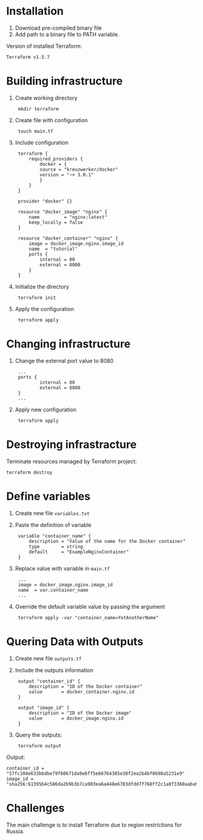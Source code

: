 # Installation
1. Download pre-compiled binary file
2. Add path to a binary file to PATH variable.

Version of installed Terraform:
    
    Terraform v1.5.7

# Building infrastructure
1. Create working directory
        
        mkdir terraform

2. Create file with configuration
        
        touch main.tf

3. Include configuration
        
        terraform {
            required_providers {
                docker = {
                source = "kreuzwerker/docker"
                version = "~> 3.0.1"
                }
            }
        }

        provider "docker" {}

        resource "docker_image" "nginx" {
            name         = "nginx:latest"
            keep_locally = false
        }

        resource "docker_container" "nginx" {
            image = docker_image.nginx.image_id
            name  = "tutorial"
            ports {
                internal = 80
                external = 8000
            }
        }

4. Initialize the directory
    
        terraform init

5. Apply the configuration
    
        terraform apply

# Changing infrastructure
1. Change the external port value to 8080
    
        ...
        ports {
                internal = 80
                external = 8080
        }
        ...

2. Apply new configuration
        
        terraform apply

# Destroying infrastracture
Terminate resources managed by Terraform project:
    
    terraform destroy

# Define variables
1. Create new file `variables.txt`
2. Paste the definition of variable

        variable "container_name" {
            description = "Value of the name for the Docker container"
            type        = string
            default     = "ExampleNginxContainer"
        }

3. Replace value with variable in `main.tf`

        ...
        image = docker_image.nginx.image_id
        name  = var.container_name
        ...

4. Override the default variable value by passing the argument
        
        terraform apply -var "container_name=YetAnotherName"

# Quering Data with Outputs
1. Create new file `outputs.tf`
2. Include the outputs information

        output "container_id" {
            description = "ID of the Docker container"
            value       = docker_container.nginx.id
        }

        output "image_id" {
            description = "ID of the Docker image"
            value       = docker_image.nginx.id
        }
3. Query the outputs:

        terraform output

Output: 

    container_id = "57fc104e633bbdbe79f60671da9e6ff5e66764385e38f2ea2b4bf8698a5231e9"
    image_id = "sha256:61395b4c586da2b9b3b7ca903ea6a448e6783dfdd7f768ff2c1a0f3360aaba99nginx"

# Challenges
The main challenge is to install Terraform due to region restrictions for Russia.